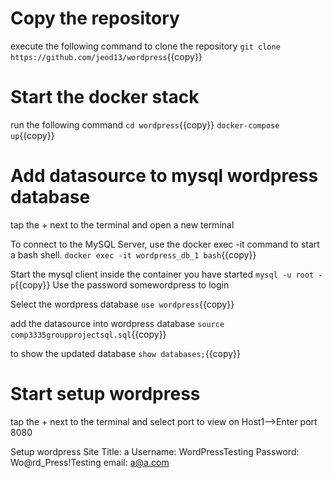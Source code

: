 # Copy the repository 
execute the following command to clone the repository
`git clone https://github.com/jeod13/wordpress`{{copy}}

# Start the docker stack
run the following command
`cd wordpress`{{copy}}
`docker-compose up`{{copy}}


# Add datasource to mysql wordpress database
tap the + next to the terminal and open a new terminal

To connect to the MySQL Server, use the docker exec -it command to start a bash 
shell. 
`docker exec -it wordpress_db_1 bash`{{copy}}

Start the mysql client inside the container you have started
`mysql -u root -p`{{copy}}
Use the password somewordpress to login

Select the wordpress database
`use wordpress`{{copy}}

add the datasource into wordpress database
`source comp3335groupprojectsql.sql`{{copy}}

to show the updated database
`show databases;`{{copy}}

# Start setup wordpress
tap the + next to the terminal and select port to view on Host1-->Enter port 8080

Setup wordpress
	Site Title: a
	Username: WordPressTesting
	Password: Wo@rd_Press!Testing
	email: a@a.com

